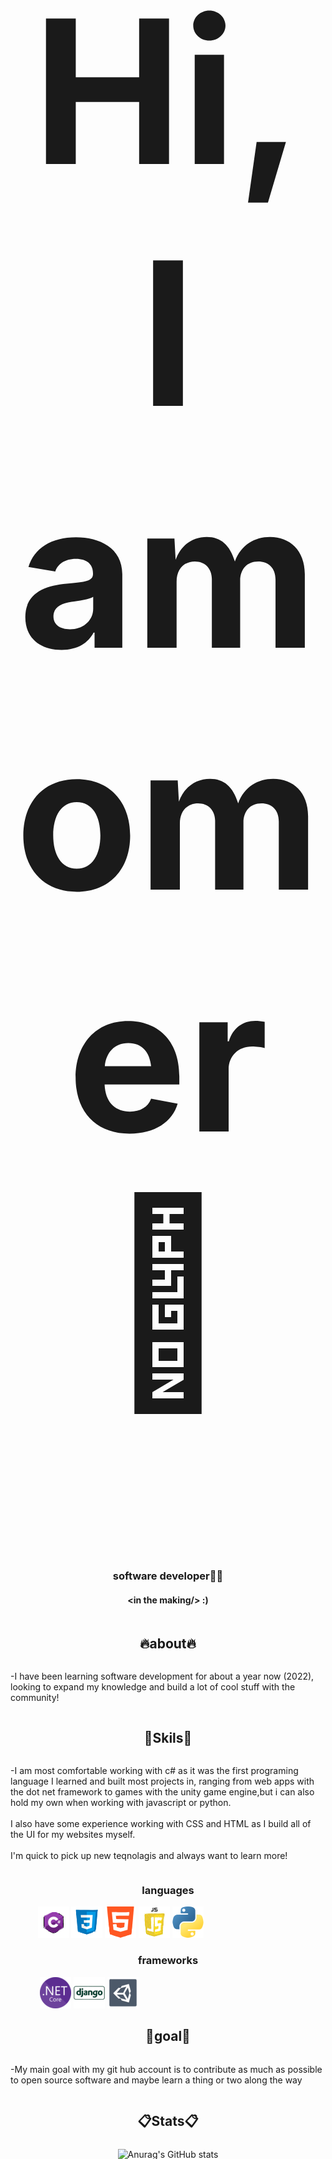 <html lang="en" data-color-mode="auto" data-light-theme="light" data-dark-theme="dark" data-a11y-animated-images="system" data-turbo-loaded="">

<div class="row">
	<h1 align="center" style="font-size:20rem;">Hi,I am omer👋</h1>
  </div>

  <div class="card-wrapper">

  <div class="card">
  <div class="column">
<h3 align="center">software developer👨‍💻</h3>
  <h4 align="center">&ltin the making/&gt  :)<h4>
  </div>
  </div>

  <div class="card-hader"><h2 align="center">🔥about🔥</h2></div>

  <div class="card">
  <div class="column">
  <p>-I have been learning software development for about a year now (2022),
looking to expand my knowledge and build a lot of cool stuff with the community! </p>
  </div>
  </div>

<div class="card-hader"><h2 align="center">🦾Skils🦾</h2></div>
<div class="card">
  <div class="column">
  <p> -I am most comfortable working with c# as it was the first programing language I learned and built most projects in, ranging from web apps with the dot net framework to games with the unity game engine,but i can also hold my own when working with javascript or python.<br/><br/>
I also have some experience working with CSS and HTML as I build all of the UI for my websites myself.<br/><br/>I'm quick to pick up new teqnolagis and always want to learn more!</p>
  </div>
  <h3 align="center">languages</h3>
 <div class="row">
  <div style="width:70%;" class="row" align="center">
 <img src="languages/c.png" alt="c#" />
 <img src="languages/css_icon.png" alt="css" />
  <img src="languages/html_icon.png" alt="html" />
   <img src="languages/js_icon.png" alt="js" />
    <img src="languages/python_icon.png" alt="python" />
</div>
</div>

  <h3 align="center">frameworks</h5>
  <div class="row">
  <div style="width:50%;" class="row" align="center">
 <img src="framework_icons/dot_net_icon.png" alt="dot_net" />
 <img src="framework_icons/django_icon.png" alt="django" />
  <img src="framework_icons/unity_icon.png" alt="unity" />
</div>
</div>
</div>

  <div class="card-hader"><h2 align="center">🎯goal🎯</h2></div>

  <div class="card">
  <div class="column">
  <p>-My main goal with my git hub account is to contribute as much as possible to open source software and maybe learn a thing or two along the way</p>
  </div>
  </div>
</div>


<div style="margin-bottom:1.5rem;" class="card-hader"><h2 align="center">📋Stats📋</h2></div>
<div align="center">

![Anurag's GitHub stats](https://github-readme-stats.vercel.app/api?username=OmerSturm&show_icons=true&theme=dark)

</div>
